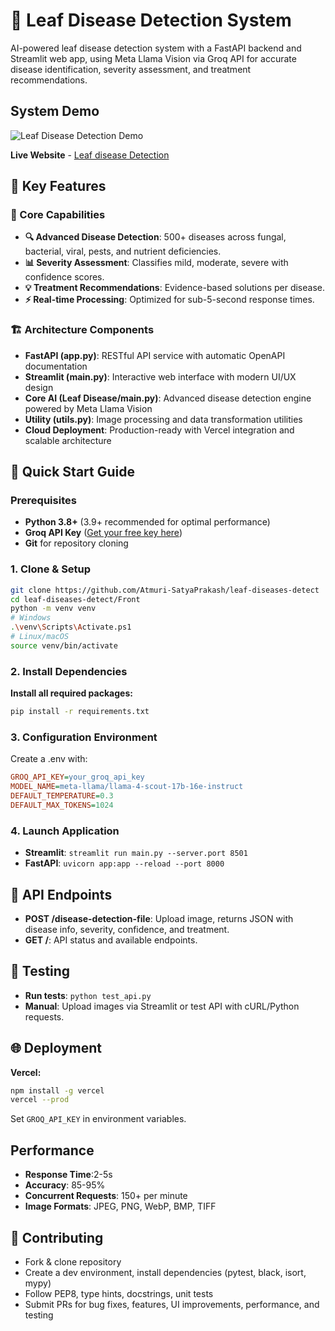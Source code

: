 # 🌿 Leaf Disease Detection System

AI-powered leaf disease detection system with a FastAPI backend and Streamlit web app, using Meta Llama Vision via Groq API for accurate disease identification, severity assessment, and treatment recommendations.

## System Demo

![Leaf Disease Detection Demo](https://github.com/shukur-alom/leaf-diseases-detect/blob/main/Media/video.gif)


**Live Website** - [Leaf disease Detection](https://atmuri-satya-prakash-leaf---disease---detection.streamlit.app/)

## 🎯 Key Features

### 🎯 Core Capabilities
- **🔍 Advanced Disease Detection**: 500+ diseases across fungal, bacterial, viral, pests, and nutrient deficiencies.
- **📊 Severity Assessment**: Classifies mild, moderate, severe with confidence scores.
- **💡 Treatment Recommendations**: Evidence-based solutions per disease.
- **⚡ Real-time Processing**: Optimized for sub-5-second response times.

### 🏗️ Architecture Components
- **FastAPI (app.py)**: RESTful API service with automatic OpenAPI documentation
- **Streamlit (main.py)**: Interactive web interface with modern UI/UX design
- **Core AI (Leaf Disease/main.py)**: Advanced disease detection engine powered by Meta Llama Vision
- **Utility (utils.py)**: Image processing and data transformation utilities
- **Cloud Deployment**: Production-ready with Vercel integration and scalable architecture

## 🚀 Quick Start Guide

### Prerequisites
- **Python 3.8+** (3.9+ recommended for optimal performance)
- **Groq API Key** ([Get your free key here](https://console.groq.com/))
- **Git** for repository cloning

### 1. Clone & Setup
```bash
git clone https://github.com/Atmuri-SatyaPrakash/leaf-diseases-detect
cd leaf-diseases-detect/Front
python -m venv venv
# Windows
.\venv\Scripts\Activate.ps1
# Linux/macOS
source venv/bin/activate
```

### 2. Install Dependencies
**Install all required packages:**
```bash
pip install -r requirements.txt
```

### 3. Configuration Environment
Create a .env with:
```ini
GROQ_API_KEY=your_groq_api_key
MODEL_NAME=meta-llama/llama-4-scout-17b-16e-instruct
DEFAULT_TEMPERATURE=0.3
DEFAULT_MAX_TOKENS=1024
```

### 4. Launch Application
- **Streamlit**: ```streamlit run main.py --server.port 8501```
- **FastAPI**: ```uvicorn app:app --reload --port 8000```

## 📡 API Endpoints
- **POST /disease-detection-file**: Upload image, returns JSON with disease info, severity, confidence, and treatment.
- **GET /**: API status and available endpoints.

## 🧪 Testing
- **Run tests**: ```python test_api.py```
- **Manual**: Upload images via Streamlit or test API with cURL/Python requests.

## 🌐 Deployment
**Vercel:**
```bash
npm install -g vercel
vercel --prod
```
Set ```GROQ_API_KEY``` in environment variables.

## Performance
- **Response Time**:2-5s
- **Accuracy**: 85-95%
- **Concurrent Requests**: 150+ per minute
- **Image Formats**: JPEG, PNG, WebP, BMP, TIFF

## 🤝 Contributing
- Fork & clone repository
- Create a dev environment, install dependencies (pytest, black, isort, mypy)
- Follow PEP8, type hints, docstrings, unit tests
- Submit PRs for bug fixes, features, UI improvements, performance, and testing
